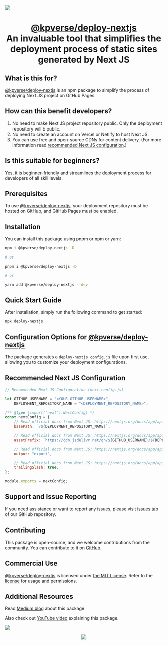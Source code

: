 [![](https://cdn.jsdelivr.net/gh/kpverse/deploy-nextjs/kpverse-deploy-nextjs.jpg)](https://kpverse.in/deploy-nextjs/ "Next JS Deployment Automation Tool from KPVERSE")

<h1 align="center"><a href="https://kpverse.in/deploy-nextjs">@kpverse/deploy-nextjs</a><br/>An invaluable tool that simplifies the deployment process of static sites generated by Next JS</h1>

## What is this for?

[@kpverse/deploy-nextjs](https://kpverse.in/deploy-nextjs) is an npm package to simplify the process of deploying Next JS project on GitHub Pages.

## How can this benefit developers?

1.  No need to make Next JS project repository public. Only the deployment repository will b public.
1.  No need to create an account on Vercel or Netlify to host Next JS.
1.  You can use free and open-source CDNs for content delivery. (For more information read [recommended Next JS configuration](#recommended-next-js-configuration).)

## Is this suitable for beginners?

Yes, it is beginner-friendly and streamlines the deployment process for developers of all skill levels.

## Prerequisites

To use [@kpverse/deploy-nextjs](https://kpverse.in/deploy-nextjs), your deployment repository must be hosted on GitHub, and GitHub Pages must be enabled.

## Installation

You can install this package using pnpm or npm or yarn:

```sh
npm i @kpverse/deploy-nextjs -D

# or

pnpm i @kpverse/deploy-nextjs -D

# or

yarn add @kpverse/deploy-nextjs --dev
```

## Quick Start Guide

After installation, simply run the following command to get started:

```bash
npx deploy-nextjs
```

## Configuration Options for [@kpverse/deploy-nextjs](https://kpverse.in/deploy-nextjs)

The package generates a `deploy-nextjs.config.js` file upon first use, allowing you to customize your deployment configurations.

## Recommended Next JS Configuration

```js
// Recommended Next JS Configuration (next.config.js)

let GITHUB_USERNAME = "<YOUR_GITHUB_USERNAME>",
    DEPLOYMENT_REPOSITORY_NAME = "<DEPLOYMENT_REPOSITORY_NAME>";

/** @type {import('next').NextConfig} */
const nextConfig = {
    // Read official docs from Next JS: https://nextjs.org/docs/app/api-reference/next-config-js/basePath
    basePath: `/${DEPLOYMENT_REPOSITORY_NAME}`,

    // Read official docs from Next JS: https://nextjs.org/docs/app/api-reference/next-config-js/assetPrefix
    assetPrefix: `https://cdn.jsdelivr.net/gh/${GITHUB_USERNAME}/${DEPLOYMENT_REPOSITORY_NAME}@latest/`,

    // Read official docs from Next JS: https://nextjs.org/docs/app/api-reference/next-config-js/output
    output: "export",

    // Read official docs from Next JS: https://nextjs.org/docs/app/api-reference/next-config-js/trailingSlash
    trailingSlash: true,
};

module.exports = nextConfig;
```

## Support and Issue Reporting

If you need assistance or want to report any issues, please visit [issues tab](https://github.com/kpverse/deploy-nextjs/issues) of our GitHub repository.

## Contributing

This package is open-source, and we welcome contributions from the community. You can contribute to it on [GitHub](https://github.com/kpverse/deploy-nextjs).

## Commercial Use

[@kpverse/deploy-nextjs](https://kpverse.in/deploy-nextjs) is licensed under [the MIT License](./LICENSE). Refer to the [license](./LICENSE) for usage and permissions.

## Additional Resources

Read [Medium blog](https://medium.com/@kpverse/783b31924fc6) about this package.

Also check out [YouTube video](https://youtu.be/_PQtajOaq_Y) explaining this package.

[![](https://cdn.jsdelivr.net/gh/kpverse/deploy-nextjs/yt-thumbnail.png)](https://youtu.be/_PQtajOaq_Y)

<div align="center"><a href="https://kpverse.in/"><img src="https://cdn.jsdelivr.net/gh/kpverse/deploy-nextjs/copyright.svg"/></a></div>
